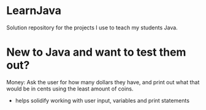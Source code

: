 # LearnJava

Solution repository for the projects I use to teach my students Java.

# New to Java and want to test them out?

Money: Ask the user for how many dollars they have, and print out what that would be in cents using the least amount of coins.
- helps solidify working with user input, variables and print statements

